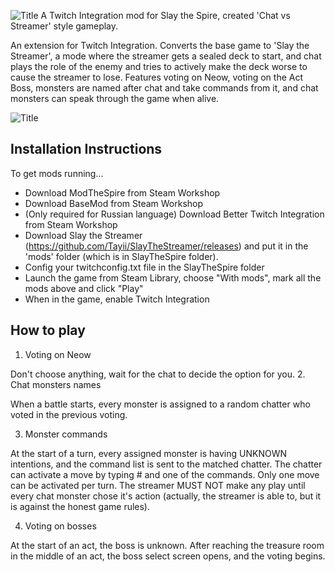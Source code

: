 ![Title](https://github.com/Tempus/SlayTheStreamer/blob/master/Screenshots/Screen%20Shot%202018-11-20%20at%208.08.14%20PM.png?raw=true)
A Twitch Integration mod for Slay the Spire, created 'Chat vs Streamer' style gameplay.

An extension for Twitch Integration. Converts the base game to 'Slay the Streamer', a mode where the streamer gets a sealed deck to start, and chat plays the role of the enemy and tries to actively make the deck worse to cause the streamer to lose. Features voting on Neow, voting on the Act Boss, monsters are named after chat and take commands from it, and chat monsters can speak through the game when alive.

![Title](https://github.com/Tempus/SlayTheStreamer/blob/master/Screenshots/Screen%20Shot%202018-11-20%20at%208.14.03%20PM.png?raw=true)


## Installation Instructions
To get mods running... 

* Download ModTheSpire from Steam Workshop
* Download BaseMod from Steam Workshop
* (Only required for Russian language) Download Better Twitch Integration from Steam Workshop
* Download Slay the Streamer (https://github.com/Tayii/SlayTheStreamer/releases) and put it in the 'mods' folder (which is in SlayTheSpire folder).
* Config your twitchconfig.txt file in the SlayTheSpire folder
* Launch the game from Steam Library, choose "With mods", mark all the mods above and click "Play"
* When in the game, enable Twitch Integration

## How to play

1. Voting on Neow

Don't choose anything, wait for the chat to decide the option for you.
2. Chat monsters names

When a battle starts, every monster is assigned to a random chatter who voted in the previous voting.

3. Monster commands

At the start of a turn, every assigned monster is having UNKNOWN intentions, and the command list is sent to the matched chatter. The chatter can activate a move by typing # and one of the commands. Only one move can be activated per turn. The streamer MUST NOT make any play until every chat monster chose it's action (actually, the streamer is able to, but it is against the honest game rules).

4. Voting on bosses

At the start of an act, the boss is unknown. After reaching the treasure room in the middle of an act, the boss select screen opens, and the voting begins.